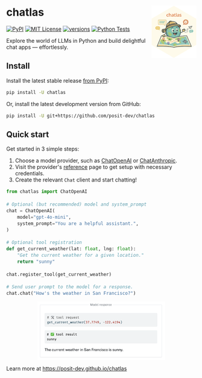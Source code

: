 # chatlas <a href="https://posit-dev.github.io/chatlas"><img src="docs/logos/hex/logo.png" align="right" height="138" alt="chatlas website" /></a>

<p>
<!-- badges start -->
<a href="https://pypi.org/project/chatlas/"><img alt="PyPI" src="https://img.shields.io/pypi/v/chatlas?logo=python&logoColor=white&color=orange"></a>
<a href="https://choosealicense.com/licenses/mit/"><img src="https://img.shields.io/badge/License-MIT-blue.svg" alt="MIT License"></a>
<a href="https://pypi.org/project/chatlas"><img src="https://img.shields.io/pypi/pyversions/chatlas.svg" alt="versions"></a>
<a href="https://github.com/posit-dev/chatlas"><img src="https://github.com/posit-dev/chatlas/actions/workflows/test.yml/badge.svg?branch=main" alt="Python Tests"></a>
<!-- badges end -->
</p>

Explore the world of LLMs in Python and build delightful chat apps — effortlessly.

## Install

Install the latest stable release [from PyPI](https://pypi.org/project/chatlas/):

```bash
pip install -U chatlas
```

Or, install the latest development version from GitHub:

```bash
pip install -U git+https://github.com/posit-dev/chatlas
```

## Quick start

Get started in 3 simple steps:

1. Choose a model provider, such as [ChatOpenAI](https://posit-dev.github.io/chatlas/reference/ChatOpenAI.html) or [ChatAnthropic](https://posit-dev.github.io/chatlas/reference/ChatAnthropic.html).
2. Visit the provider's [reference](https://posit-dev.github.io/chatlas/reference) page to get setup with necessary credentials.
3. Create the relevant `Chat` client and start chatting!

```python
from chatlas import ChatOpenAI

# Optional (but recommended) model and system_prompt
chat = ChatOpenAI(
    model="gpt-4o-mini",
    system_prompt="You are a helpful assistant.",
)

# Optional tool registration
def get_current_weather(lat: float, lng: float):
    "Get the current weather for a given location."
    return "sunny"

chat.register_tool(get_current_weather)

# Send user prompt to the model for a response.
chat.chat("How's the weather in San Francisco?")
```


<img src="docs/images/chatlas-hello.png" alt="Model response output to the user query: 'How's the weather in San Francisco?'" width="67%" style="display: block; margin-left: auto; margin-right: auto">


Learn more at <https://posit-dev.github.io/chatlas>